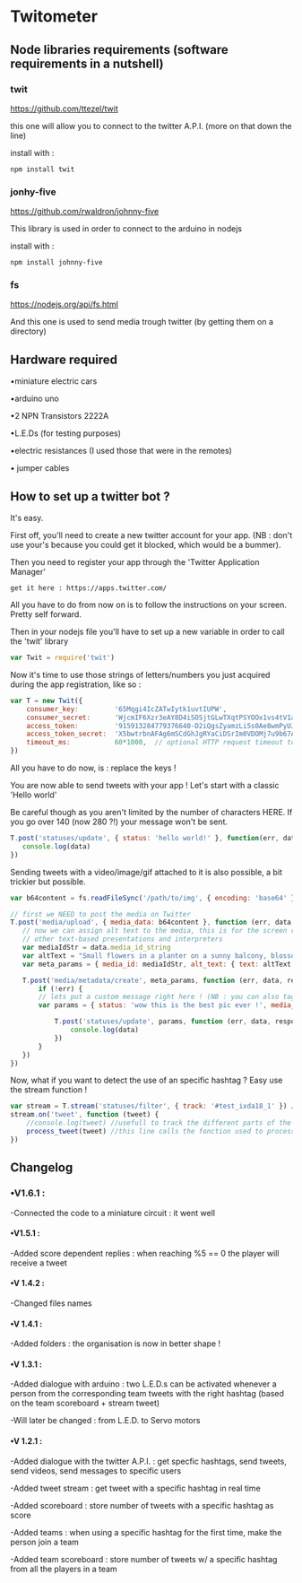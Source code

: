 # Twitometer

## Node libraries requirements (software requirements in a nutshell)
### twit
https://github.com/ttezel/twit

this one will allow you to connect to the twitter A.P.I. (more on that down the line)

install with :

    npm install twit
    
 ### jonhy-five
 https://github.com/rwaldron/johnny-five
 
 This library is used in order to connect to the arduino in nodejs
 
 install with :

    npm install johnny-five

### fs
https://nodejs.org/api/fs.html

And this one is used to send media trough twitter (by getting them on a directory)
## Hardware required
•miniature electric cars

•arduino uno

•2 NPN Transistors 2222A

•L.E.Ds (for testing purposes)

•electric resistances (I used those that were in the remotes)

• jumper cables

## How to set up a twitter bot ?
It's easy.

First off, you'll need to create a new twitter account for your app. (NB : don't use your's because you could get it blocked, which would be a bummer).

Then you need to register your app through the 'Twitter Application Manager'
    
    get it here : https://apps.twitter.com/
 
 All you have to do from now on is to follow the instructions on your screen. Pretty self forward.
 
 Then in your nodejs file you'll have to set up a new variable in order to call the 'twit' library

```javascript
var Twit = require('twit')
```

 Now it's time to use those strings of letters/numbers you just acquired during the app registration, like so :
 
```javascript
var T = new Twit({
    consumer_key:         '65Mqgi4IcZATwIytk1uvtIUPW',
    consumer_secret:      'WjcmIF6Xzr3eAY8D4iSOSjtGLwTXqtPSYOOx1vs4tV1a4McEID',
    access_token:         '915913284779376640-D2iQgsZyamzLi5s0Ae8wmPyUJcZhoC8',
    access_token_secret:  'X5bwtrbnAFAg6mSCdGhJgRYaCiDSrIm0VDOMj7u9b67An',
    timeout_ms:           60*1000,  // optional HTTP request timeout to apply to all requests.
})
```

All you have to do now, is : replace the keys !

You are now able to send tweets with your app ! Let's start with a classic 'Hello world'

Be careful though as you aren't limited by the number of characters HERE. If you go over 140 (now 280 ?!) your message won't be sent.

 ```javascript
T.post('statuses/update', { status: 'hello world!' }, function(err, data, response) {
    console.log(data)
})
```

Sending tweets with a video/image/gif attached to it is also possible, a bit trickier but possible.
        
 ```javascript
var b64content = fs.readFileSync('/path/to/img', { encoding: 'base64' })

// first we NEED to post the media on Twitter
T.post('media/upload', { media_data: b64content }, function (err, data, response) {
    // now we can assign alt text to the media, this is for the screen readers and
    // other text-based presentations and interpreters
    var mediaIdStr = data.media_id_string
    var altText = "Small flowers in a planter on a sunny balcony, blossoming."
    var meta_params = { media_id: mediaIdStr, alt_text: { text: altText } }

    T.post('media/metadata/create', meta_params, function (err, data, response) {
        if (!err) {
        // lets put a custom message right here ! (NB : you can also tag someone if you want to)
        var params = { status: 'wow this is the best pic ever !', media_ids: [mediaIdStr] }

            T.post('statuses/update', params, function (err, data, response) {
                console.log(data)
            })
        }
    })
})
```

Now, what if you want to detect the use of an specific hashtag ? Easy use the stream function !

```javascript
var stream = T.stream('statuses/filter', { track: '#test_ixda18_1' }) // your hashtag here
stream.on('tweet', function (tweet) {
    //console.log(tweet) //usefull to track the different parts of the tweets you are getting
    process_tweet(tweet) //this line calls the fonction used to process the tweets in my code
})
```

## Changelog
### •V1.6.1 :
-Connected the code to a miniature circuit : it went well
#### •V1.5.1 :
-Added score dependent replies : when reaching %5 == 0 the player will receive a tweet
#### •V 1.4.2 : 
-Changed files names
#### •V 1.4.1 :
-Added folders : the organisation is now in better shape !
#### •V 1.3.1 :
-Added dialogue with arduino : two L.E.D.s can be activated whenever a person from the corresponding team tweets with the right hashtag (based on the team scoreboard + stream tweet)

-Will later be changed : from L.E.D. to Servo motors
#### •V 1.2.1 :
-Added dialogue with the twitter A.P.I. : get specfic hashtags, send tweets, send videos, send messages to specific users

-Added tweet stream : get tweet with a specific hashtag in real time

-Added scoreboard : store number of tweets with a specific hashtag as score

-Added teams : when using a specific hashtag for the first time, make the person join a team

-Added team scoreboard : store number of tweets w/ a specific hashtag from all the players in a team
